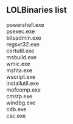 ## LOLBinaries list


powershell.exe <br>
psexec.exe <br>
bitsadmin.exe <br>
regsvr32.exe <br>
certutil.exe <br>
msbuild.exe  <br>
wmic.exe  <br>
mshta.exe  <br>
wscript.exe <br>
installutil.exe <br>
mofcomp.exe  <br>
cmstp.exe <br>
windbg.exe  <br>
cdb.exe <br>
csc.exe <br>

